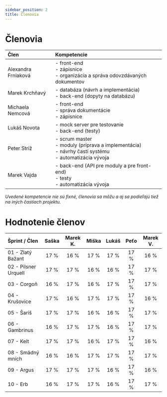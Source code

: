 ```yaml
---
sidebar_position: 2
title: Členovia
---
```


# Členovia

| Člen                | Kompetencie                                                                                                        |
| :------------------ | :----------------------------------------------------------------------------------------------------------------- |
| Alexandra Frniaková | - front-end<br /> - zápisnice<br /> - organizácia a správa odovzdávaných dokumentov                                |
| Marek Krchňavý      | - databáza (návrh a implementácia)<br /> - back-end (dopyty na databázu)                                           |
| Michaela Nemcová    | - front-end<br /> - správa dokumentácie<br /> - zápisnice                                                          |
| Lukáš Novota        | - mock server pre testovanie<br /> - back-end (testy)                                                              |
| Peter Stríž         | - scrum master<br /> - moduly (príprava a implementácia)<br /> - návrhy častí systému<br /> - automatizácia vývoja |
| Marek Vajda         | - back-end (API pre moduly a pre front-end)<br /> - testy<br /> - automatizácia vývoja                             |

_Uvedené kompetencie nie sú fixné, členovia sa môžu a aj sa podieľajú tiež na iných častiach projektu._

# Hodnotenie členov

| Šprint / Člen        | Saška | Marek K. | Miška | Lukáš | Peťo | Marek V. |
| :------------------- | :---: | :------: | :---: | :---: | :--: | :------: |
| 01 - Zlatý Bažant    | 17 %  |   16 %   | 17 %  | 17 %  | 17 % |   16 %   |
| 02 - Pilsner Urquell | 17 %  |   17 %   | 16 %  | 16 %  | 17 % |   17 %   |
| 03 - Corgoň          | 16 %  |   17 %   | 16 %  | 17 %  | 17 % |   17 %   |
| 04 - Krušovice       | 17 %  |   16 %   | 17 %  | 17 %  | 17 % |   16 %   |
| 05 - Šariš           | 17 %  |   17 %   | 16 %  | 16 %  | 17 % |   17 %   |
| 06 - Gambrinus       | 16 %  |   17 %   | 17 %  | 16 %  | 17 % |   17 %   |
| 07 - Kelt            | 17 %  |   17 %   | 16 %  | 17 %  | 17 % |   16 %   |
| 08 - Smädný mních    | 16 %  |   16 %   | 17 %  | 17 %  | 17 % |   17 %   |
| 09 - Argus           | 17 %  |   17 %   | 17 %  | 16 %  | 17 % |   16 %   |
| 10 - Erb             | 16 %  |   17 %   | 17 %  | 16 %  | 17 % |   17 %   |

